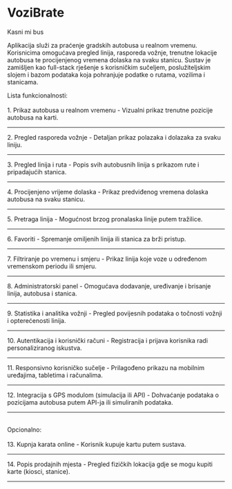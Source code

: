# VoziBrate
Kasni mi bus

Aplikacija služi za praćenje gradskih autobusa u realnom vremenu. Korisnicima omogućava pregled linija, rasporeda vožnje, trenutne lokacije autobusa te procijenjenog vremena dolaska na svaku stanicu. Sustav je zamišljen kao full-stack rješenje s korisničkim sučeljem, poslužiteljskim slojem i bazom podataka koja pohranjuje podatke o rutama, vozilima i stanicama.



Lista funkcionalnosti:<br><br>1. Prikaz autobusa u realnom vremenu - Vizualni prikaz trenutne pozicije autobusa na karti.
<hr>
2. Pregled rasporeda vožnje
   - Detaljan prikaz polazaka i dolazaka za svaku liniju.
<hr>
3. Pregled linija i ruta
   - Popis svih autobusnih linija s prikazom rute i pripadajućih stanica.
<hr>
4. Procijenjeno vrijeme dolaska
   - Prikaz predviđenog vremena dolaska autobusa na svaku stanicu.
<hr>
5. Pretraga linija
   - Mogućnost brzog pronalaska linije putem tražilice.
<hr>
6. Favoriti
   - Spremanje omiljenih linija ili stanica za brži pristup.
<hr>
7. Filtriranje po vremenu i smjeru
   - Prikaz linija koje voze u određenom vremenskom periodu ili smjeru.
<hr>
8. Administratorski panel
   - Omogućava dodavanje, uređivanje i brisanje linija, autobusa i stanica.
<hr>
9. Statistika i analitika vožnji
   - Pregled povijesnih podataka o točnosti vožnji i opterećenosti linija.
<hr>
10. Autentikacija i korisnički računi
   - Registracija i prijava korisnika radi personaliziranog iskustva.
<hr>
11. Responsivno korisničko sučelje
   - Prilagođeno prikazu na mobilnim uređajima, tabletima i računalima.
<hr>
12. Integracija s GPS modulom (simulacija ili API) - Dohvaćanje podataka o pozicijama autobusa putem API-ja ili simuliranih podataka.
<hr>
<br> Opcionalno:<br><br>
13. Kupnja karata online
- Korisnik kupuje kartu putem sustava.
<hr>
14. Popis prodajnih mjesta
- Pregled fizičkih lokacija gdje se mogu kupiti karte (kiosci, stanice).
<hr>
